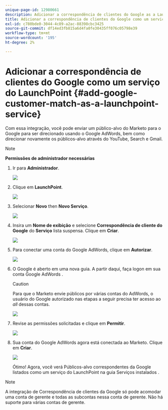 ```yaml
---
unique-page-id: 12980661
description: Adicionar a correspondência de clientes do Google as a LaunchPoint Service - Documentos do Marketo - Documentação do produto
title: Adicionar a correspondência de clientes do Google como um serviço do LaunchPoint
exl-id: c780bde0-3044-4c89-a2ac-88398cbc3425
source-git-commit: df14ed3fb815a6d4fa0fe30435ff076c05798e39
workflow-type: tm+mt
source-wordcount: '195'
ht-degree: 2%

---
```


# Adicionar a correspondência de clientes do Google como um serviço do LaunchPoint {#add-google-customer-match-as-a-launchpoint-service}

Com essa integração, você pode enviar um público-alvo do Marketo para o Google para ser direcionado usando o Google AdWords, bem como direcionar novamente os públicos-alvo através do YouTube, Search e Gmail.

>[!NOTE]
>
>**Permissões de administrador necessárias**

1. Ir para **Administrador**.

   ![](assets/admin.png)

1. Clique em **LaunchPoint**.

   ![](assets/image2014-12-5-14-3a35-3a27.png)

1. Selecionar **Novo** then **Novo Serviço**.

   ![](assets/image2014-12-5-14-3a37-3a33.png)

1. Insira um **Nome de exibição** e selecione **Correspondência de cliente do Google** do **Serviço** lista suspensa. Clique em **Criar**.

   ![](assets/chooseservice.png)

1. Para conectar uma conta do Google AdWords, clique em **Autorizar**.

   ![](assets/authorizeaccount-1.png)

1. O Google é aberto em uma nova guia. A partir daqui, faça logon em sua conta Google AdWords .

   >[!CAUTION]
   >
   >Para que o Marketo envie públicos por várias contas do AdWords, o usuário do Google autorizado nas etapas a seguir precisa ter acesso ao _all_ dessas contas.

   ![](assets/chooseaccount.png)

1. Revise as permissões solicitadas e clique em **Permitir**.

   ![](assets/reviewpermissions.png)

1. Sua conta do Google AdWords agora está conectada ao Marketo. Clique em **Criar**.

   ![](assets/authorizesuccess.png)

   Ótimo! Agora, você verá Públicos-alvo correspondentes da Google listados como um serviço do LaunchPoint na guia Serviços instalados .

>[!NOTE]
>
>A integração de Correspondência de clientes da Google só pode acomodar uma conta de gerente e todas as subcontas nessa conta de gerente. Não há suporte para várias contas de gerente.
